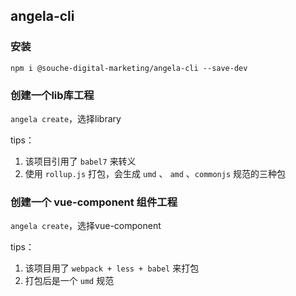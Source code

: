 ## angela-cli

### 安装
`npm i @souche-digital-marketing/angela-cli --save-dev`

### 创建一个lib库工程
`angela create`，选择library

tips：

1. 该项目引用了 `babel7` 来转义
2. 使用 `rollup.js` 打包，会生成 `umd` 、 `amd` 、`commonjs` 规范的三种包

### 创建一个 vue-component 组件工程
`angela create`，选择vue-component

tips：

1. 该项目用了 `webpack + less + babel` 来打包
2. 打包后是一个 `umd` 规范

